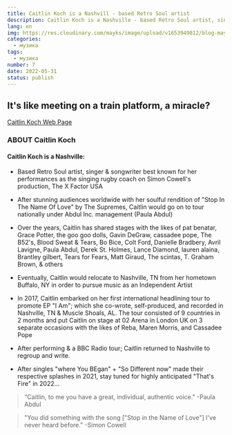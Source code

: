 ```yaml
---
title: Caitlin Koch is a Nashvill - based Retro Soul artist
description: Caitlin Koch is a Nashville - based Retro Soul artist, singer & songwriter best known for her performances as the singing rugby coach on Simon Cowell's production, The X Factor USA
lang: en
img: https://res.cloudinary.com/mayks/image/upload/v1653949812/blog-mayks/posts/caitlin-koch/catlin-face_lxfxf7.webp
categories:
  - музика
tags:
  - музика
number: 7
date: 2022-05-31
status: publish
---
```

## It's like meeting on a train platform, a miracle?


[Caitlin Koch Web Page](https://caitlinkoch.com)

### ABOUT Caitlin Koch
<div class="video">
  <video-player src="https://www.youtube.com/embed/DDqk0PBv0ok" title="Caitlin Koch - Creep | Radiohead (Cover)"/>
</div>

#### Caitlin Koch is a Nashville:
- Based Retro Soul artist, singer & songwriter best known for her performances as the singing rugby coach on Simon Cowell's production, The X Factor USA


- After stunning audiences worldwide with her soulful rendition of "Stop In The Name Of Love" by The Supremes, Caitlin would go on to tour nationally under Abdul Inc. management (Paula Abdul)

- Over the years, Caitlin has shared stages with the likes of pat benatar, Grace Potter, the goo goo dolls, Gavin DeGraw, cassadee pope, The B52's, Blood Sweat & Tears, Bo Bice, Colt Ford, Danielle Bradbery, Avril Lavigne, Paula Abdul, Derek St. Holmes, Lance Diamond, lauren alaina, Brantley gilbert, Tears for Fears, Matt Giraud, The scintas, T. Graham Brown, & others

- Eventually, Caitlin would relocate to Nashville, TN from her hometown Buffalo, NY in order to pursue music as an Independent Artist

- In 2017, Caitlin embarked on her first international headlining tour to promote EP "I Am"; which she co-wrote, self-produced, and recorded in Nashville, TN & Muscle Shoals, AL. The tour consisted of 9 countries in 2 months and put Caitlin on stage at 02 Arena in London UK on 3 separate occasions with the likes of Reba, Maren Morris, and Cassadee Pope

- After performing & a BBC Radio tour; Caitlin returned to Nashville to regroup and write.

- After singles "where You BEgan" + "So Different now" made their respective splashes in 2021, stay tuned for highly anticipated "That's Fire" in 2022...  

> “Caitlin, to me you have a great, individual, authentic voice."
> -Paula Abdul  

> "You did something with the song ["Stop in the Name of Love"] I've never heard before."
> -Simon Cowell

